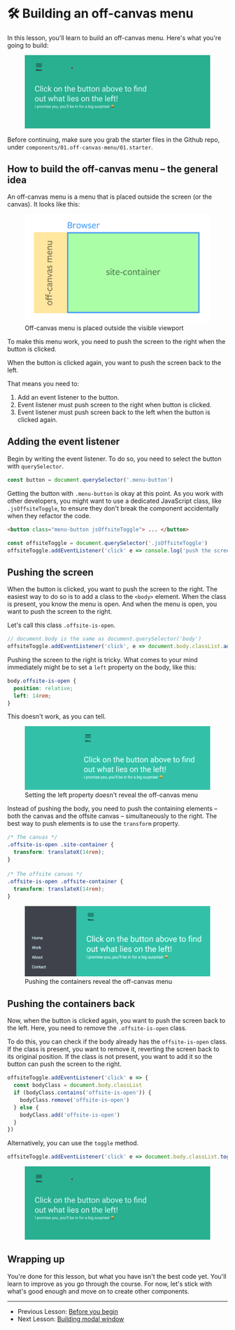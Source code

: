# 🛠 Building an off-canvas menu

In this lesson, you'll learn to build an off-canvas menu. Here's what you're going to build:

<figure>
  <img src="../../images/components/off-canvas/01-complete.gif" alt="">
</figure>

Before continuing, make sure you grab the starter files in the Github repo, under `components/01.off-canvas-menu/01.starter`.

## How to build the off-canvas menu – the general idea

An off-canvas menu is a menu that is placed outside the screen (or the canvas). It looks like this:

<figure>
  <img src="../../images/components/off-canvas/01-sketch.png" alt="Off-canvas menu is placed outside the visible viewport">
  <figcaption>Off-canvas menu is placed outside the visible viewport</figcaption>
</figure>

To make this menu work, you need to push the screen to the right when the button is clicked.

When the button is clicked again, you want to push the screen back to the left.

That means you need to:

1. Add an event listener to the button.
2. Event listener must push screen to the right when button is clicked.
3. Event listener must push screen back to the left when the button is clicked again.

## Adding the event listener

Begin by writing the event listener. To do so, you need to select the button with `querySelector`.

```js
const button = document.querySelector('.menu-button')
```

Getting the button with `.menu-button` is okay at this point. As you work with other developers, you might want to use a dedicated JavaScript class, like `.jsOffsiteToggle`, to ensure they don't break the component accidentally when they refactor the code.

```html
<button class="menu-button jsOffsiteToggle"> ... </button>
```

```js
const offsiteToggle = document.querySelector('.jsOffsiteToggle')
offsiteToggle.addEventListener('click' e => console.log('push the screen!'))
```

## Pushing the screen

When the button is clicked, you want to push the screen to the right. The easiest way to do so is to add a class to the `<body>` element. When the class is present, you know the menu is open. And when the menu is open, you want to push the screen to the right.

Let's call this class `.offsite-is-open`.

```js
// document.body is the same as document.querySelector('body')
offsiteToggle.addEventListener('click', e => document.body.classList.add('offsite-is-open'))
```

Pushing the screen to the right is tricky. What comes to your mind immediately might be to set a `left` property on the body, like this:

```css
body.offsite-is-open {
  position: relative;
  left: 14rem;
}
```

This doesn't work, as you can tell.

<figure>
  <img src="../../images/components/off-canvas/01-push-body.png" alt="Setting the left property doesn't reveal the off-canvas menu">
  <figcaption>Setting the left property doesn't reveal the off-canvas menu</figcaption>
</figure>

Instead of pushing the body, you need to push the containing elements – both the canvas and the offsite canvas – simultaneously to the right. The best way to push elements is to use the `transform` property.

```css
/* The canvas */
.offsite-is-open .site-container {
  transform: translateX(14rem);
}

/* The offsite canvas */
.offsite-is-open .offsite-container {
  transform: translateX(14rem);
}
```

<figure>
  <img src="../../images/components/off-canvas/01-push-containers.png" alt="Pushing the containers reveal the off-canvas menu">
  <figcaption>Pushing the containers reveal the off-canvas menu</figcaption>
</figure>

## Pushing the containers back

Now, when the button is clicked again, you want to push the screen back to the left. Here, you need to remove the `.offsite-is-open` class.

To do this, you can check if the body already has the `offsite-is-open` class. If the class is present, you want to remove it, reverting the screen back to its original position. If the class is not present, you want to add it so the button can push the screen to the right.

```js
offsiteToggle.addEventListener('click' e => {
  const bodyClass = document.body.classList
  if (bodyClass.contains('offsite-is-open')) {
    bodyClass.remove('offsite-is-open')
  } else {
    bodyClass.add('offsite-is-open')
  }
})
```

Alternatively, you can use the `toggle` method.

```js
offsiteToggle.addEventListener('click' e => document.body.classList.toggle('offsite-is-open'))
```

<figure>
  <img src="../../images/components/off-canvas/01-complete.gif" alt="">
</figure>

## Wrapping up

You're done for this lesson, but what you have isn't the best code yet. You'll learn to improve as you go through the course. For now, let's stick with what's good enough and move on to create other components.

---

- Previous Lesson: [Before you begin](04.before-you-begin.md)
- Next Lesson: [Building modal window](06.building-modal-window.md)